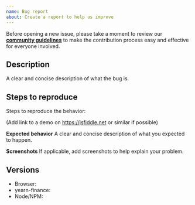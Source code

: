```yaml
---
name: Bug report
about: Create a report to help us improve
---
```


Before opening a new issue, please take a moment to review our [**community guidelines**](https://github.com/iearn-finance/yearn-finance/blob/develop/CONTRIBUTING.md) to make the contribution process easy and effective for everyone involved.

## Description

A clear and concise description of what the bug is.

## Steps to reproduce

Steps to reproduce the behavior:

(Add link to a demo on https://jsfiddle.net or similar if possible)

**Expected behavior**
A clear and concise description of what you expected to happen.

**Screenshots**
If applicable, add screenshots to help explain your problem.

## Versions

- Browser:
- yearn-finance:
- Node/NPM:
